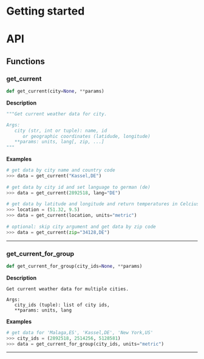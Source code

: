 # Getting started
# API
## Functions
### get_current
```Python
def get_current(city=None, **params)
```

**Description**
```Python
"""Get current weather data for city.

Args:
   city (str, int or tuple): name, id
      or geographic coordinates (latidude, longitude)
   **params: units, lang[, zip, ...]
"""  
```

**Examples**
```Python
# get data by city name and country code
>>> data = get_current("Kassel,DE")
	
# get data by city id and set language to german (de)
>>> data = get_current(2892518, lang="DE")
	
# get data by latitude and longitude and return temperatures in Celcius
>>> location = (51.32, 9.5)
>>> data = get_current(location, units="metric")
	
# optional: skip city argument and get data by zip code
>>> data = get_current(zip="34128,DE") 
```

---
### get_current_for_group
```Python
def get_current_for_group(city_ids=None, **params)
```

**Description**
```
Get current weather data for multiple cities.
	
Args:
   city_ids (tuple): list of city ids,
   **params: units, lang
```

**Examples**
```Python
# get data for 'Malaga,ES', 'Kassel,DE', 'New York,US'
>>> city_ids = (2892518, 2514256, 5128581)
>>> data = get_current_for_group(city_ids, units="metric")
```

---
